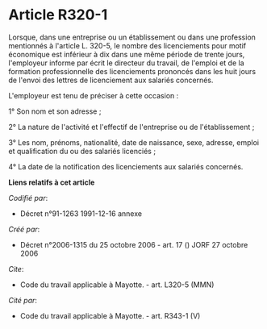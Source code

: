 # Article R320-1

Lorsque, dans une entreprise ou un établissement ou dans une profession mentionnés à l'article L. 320-5, le nombre des
licenciements pour motif économique est inférieur à dix dans une même période de trente jours, l'employeur informe par écrit
le directeur du travail, de l'emploi et de la formation professionnelle des licenciements prononcés dans les huit jours de
l'envoi des lettres de licenciement aux salariés concernés.

L'employeur est tenu de préciser à cette occasion :

1° Son nom et son adresse ;

2° La nature de l'activité et l'effectif de l'entreprise ou de l'établissement ;

3° Les nom, prénoms, nationalité, date de naissance, sexe, adresse, emploi et qualification du ou des salariés licenciés ;

4° La date de la notification des licenciements aux salariés concernés.

**Liens relatifs à cet article**

_Codifié par_:

  - Décret n°91-1263 1991-12-16 annexe

_Créé par_:

  - Décret n°2006-1315 du 25 octobre 2006 - art. 17 () JORF 27 octobre 2006

_Cite_:

  - Code du travail applicable à Mayotte. - art. L320-5 (MMN)

_Cité par_:

  - Code du travail applicable à Mayotte. - art. R343-1 (V)
